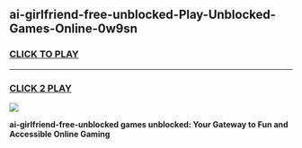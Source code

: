 
## ai-girlfriend-free-unblocked-Play-Unblocked-Games-Online-0w9sn
<h3>
<a href="https://premium76.site?title=ai-girlfriend-free-unblocked&ref=25A">CLICK TO PLAY</a></h3>
<hr>

<h3>
<a href="https://premium76.site?title=ai-girlfriend-free-unblocked&ref=25A">CLICK 2 PLAY</a>
  
</h3>

<a href="https://premium76.site?title=ai-girlfriend-free-unblocked&ref=25A"><img src="https://clearcache.store/games.png"></a>


**ai-girlfriend-free-unblocked games unblocked: Your Gateway to Fun and Accessible Online Gaming**

